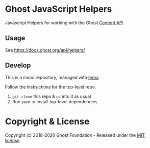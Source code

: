 # Ghost JavaScript Helpers

Javascript Helpers for working with the Ghost [Content API](https://docs.ghost.org/api/content/)

## Usage

See https://docs.ghost.org/api/helpers/

## Develop

This is a mono repository, managed with [lerna](https://lernajs.io/).

Follow the instructions for the top-level repo.
1. `git clone` this repo & `cd` into it as usual
2. Run `yarn` to install top-level dependencies.


# Copyright & License

Copyright (c) 2018-2020 Ghost Foundation - Released under the [MIT license](LICENSE).
